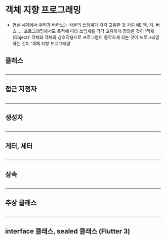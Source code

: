 # 객체 지향 프로그래밍
  - 현실 세계에서 우리가 바라보는 사물의 쓰임새가 각각 고유한 것 처럼
    예) 책, 차, 버스, …
    프로그래밍에서도 목적에 따라 쓰임새를 각각 고유하게 정의한 것이 ‘객체(Object)’
    객체와 객체의 상호작용으로 프로그램이 동작하게 하는 것이 프로그래밍 하는 것이
    ‘객체 지향 프로그래밍’


## 클래스
  ```

  ```
***
## 접근 지정자
  ```

  ```
***
## 생성자
  ```

  ```
***
## 게터, 세터
  ```

  ```
***
## 상속
  ```

  ```
***
## 추상 클래스
  ```

  ```
***
## interface 클래스, sealed 클래스 (Flutter 3)
  ```

  ```
